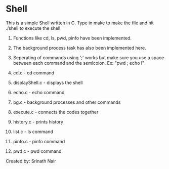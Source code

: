 # Shell

This is a simple Shell written in C. Type in make to make the file and hit ./shell to execute the shell

1. Functions like cd, ls, pwd, pinfo have been implemented. 
2. The background process task has also been implemented here.
3. Seperating of commands using ';' works but make sure you use a space between each command and the semicolon. Ex: "pwd ; echo l"

1. cd.c - cd command
2. displayShell.c - displays the shell
3. echo.c - echo command
4. bg.c - background processes and other commands
5. execute.c - connects the codes together
6. history.c - prints history
7. list.c - ls command
8. pinfo.c - pinfo command
9. pwd.c - pwd command

Created by: Srinath Nair